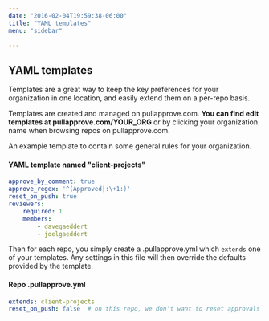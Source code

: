 ```yaml
---
date: "2016-02-04T19:59:38-06:00"
title: "YAML templates"
menu: "sidebar"

---
```


## YAML templates

Templates are a great way to keep the key preferences for your organization in one location, and easily extend them on a per-repo basis.

Templates are created and managed on pullapprove.com. **You can find edit templates at pullapprove.com/YOUR_ORG** or by clicking your organization name when browsing repos on pullapprove.com.

An example template to contain some general rules for your organization.

#### YAML template named "client-projects"
```yaml
approve_by_comment: true
approve_regex: '^(Approved|:\+1:)'
reset_on_push: true
reviewers:
    required: 1
    members:
        - davegaeddert
        - joelgaeddert
```

Then for each repo, you simply create a .pullapprove.yml which `extends` one of your templates. Any settings in this file will then override the defaults provided by the template.

#### Repo .pullapprove.yml
```yaml
extends: client-projects
reset_on_push: false  # on this repo, we don't want to reset approvals on push
```
